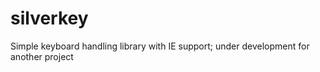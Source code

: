 # silverkey
Simple keyboard handling library with IE support; under development for another project
